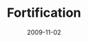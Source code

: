 ---
layout: media
category: media
series: "The Garden"
title: "Fortification"
date: 2009-11-02
description: "Brian Tome discusses why it's important for us to be resilient and patiently active, even in the midst of a storm."
video: "https://s3.amazonaws.com/crossroadsvideomessages/Garden4.mp4"
video-poster: "https://www.crossroads.net/uploadedfiles/Garden4-still.jpg"
---